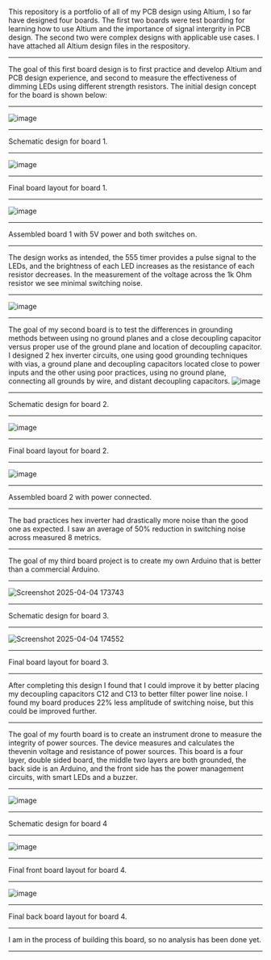 This repository is a portfolio of all of my PCB design using Altium, I so far have designed four boards.
The first two boards were test boarding for learning how to use Altium and the importance of signal intergrity in PCB design. The second two were complex designs with applicable use cases. I have attached all Altium design files in the respository.
___________________________________________________________________________________________________________
The goal of this first board design is to first practice and develop Altium and PCB design experience, and second to measure the effectiveness of dimming LEDs using different strength resistors. The initial design concept for the board is shown below:
___________________________________________________________________________________________________________
![image](https://github.com/user-attachments/assets/e8412671-85f8-45cc-9325-c8c83f7fa738)
___________________________________________________________________________________________________________
Schematic design for board 1.

___________________________________________________________________________________________________________
![image](https://github.com/user-attachments/assets/6cf29fb6-8279-40fe-a962-a08cacec4a1a)
___________________________________________________________________________________________________________
Final board layout for board 1.
___________________________________________________________________________________________________________
![image](https://github.com/user-attachments/assets/08935a35-f25e-4fce-b376-729195c34837)
___________________________________________________________________________________________________________
Assembled board 1 with 5V power and both switches on.
___________________________________________________________________________________________________________
The design works as intended, the 555 timer provides a pulse signal to the LEDs, and the brightness of each LED increases as the resistance of each resistor decreases. In the measurement of the voltage across the 1k Ohm resistor we see minimal switching noise.
___________________________________________________________________________________________________________
![image](https://github.com/user-attachments/assets/41215f39-b0d2-4993-9770-3a55c78191be)
___________________________________________________________________________________________________________

The goal of my second board is to test the differences in grounding methods between using no ground planes and a close decoupling capacitor versus proper use of the ground plane and location of decoupling capacitor. I designed 2 hex inverter circuits, one using good grounding techniques with vias, a ground plane and decoupling capacitors located close to power inputs and the other using poor practices, using no ground plane, connecting all grounds by wire, and distant decoupling capacitors.
![image](https://github.com/user-attachments/assets/63ffeb75-c8ce-4964-afdf-6c8bfd78aad2)
___________________________________________________________________________________________________________
Schematic design for board 2.
___________________________________________________________________________________________________________
![image](https://github.com/user-attachments/assets/0dee3c17-3753-4219-bdc7-94463b1dc234)
___________________________________________________________________________________________________________
Final board layout for board 2.
___________________________________________________________________________________________________________
![image](https://github.com/user-attachments/assets/eb67a606-3b03-44b7-a345-ce86c645f7bf)
___________________________________________________________________________________________________________
Assembled board 2 with power connected.
___________________________________________________________________________________________________________
The bad practices hex inverter had drastically more noise than the good one as expected. I saw an average of 50% reduction in switching noise across measured 8 metrics.
___________________________________________________________________________________________________________


The goal of my third board project is to create my own Arduino that is better than a commercial Arduino.
___________________________________________________________________________________________________________
![Screenshot 2025-04-04 173743](https://github.com/user-attachments/assets/4f8d477a-bbeb-4c0d-a2a0-1583edaf6809)
___________________________________________________________________________________________________________
Schematic design for board 3.
___________________________________________________________________________________________________________
![Screenshot 2025-04-04 174552](https://github.com/user-attachments/assets/75d5f4c3-a66d-4e29-9eea-86b4dccb4847)
___________________________________________________________________________________________________________
Final board layout for board 3.
___________________________________________________________________________________________________________
After completing this design I found that I could improve it by better placing my decoupling capacitors C12 and C13 to better filter power line noise. I found my board produces 22% less amplitude of switching noise, but this could be improved further. 
___________________________________________________________________________________________________________
The goal of my fourth board is to create an instrument drone to measure the integrity of power sources. The device measures and calculates the thevenin voltage and resistance of power sources. This board is a four layer, double sided board, the middle two layers are both grounded, the back side is an Arduino, and the front side has the power management circuits, with smart LEDs and a buzzer.
___________________________________________________________________________________________________________
![image](https://github.com/user-attachments/assets/8552e86a-ed5f-4092-bec8-42b3baea5006)
___________________________________________________________________________________________________________
Schematic design for board 4
___________________________________________________________________________________________________________
![image](https://github.com/user-attachments/assets/d38b19a8-76b8-4806-94b3-d9bdbf4f0f24)
___________________________________________________________________________________________________________
Final front board layout for board 4.
___________________________________________________________________________________________________________

![image](https://github.com/user-attachments/assets/25bb8ba6-d0fe-4d70-bb7d-13259934b4d4)
___________________________________________________________________________________________________________
Final back board layout for board 4.
___________________________________________________________________________________________________________
I am in the process of building this board, so no analysis has been done yet.
___________________________________________________________________________________________________________
